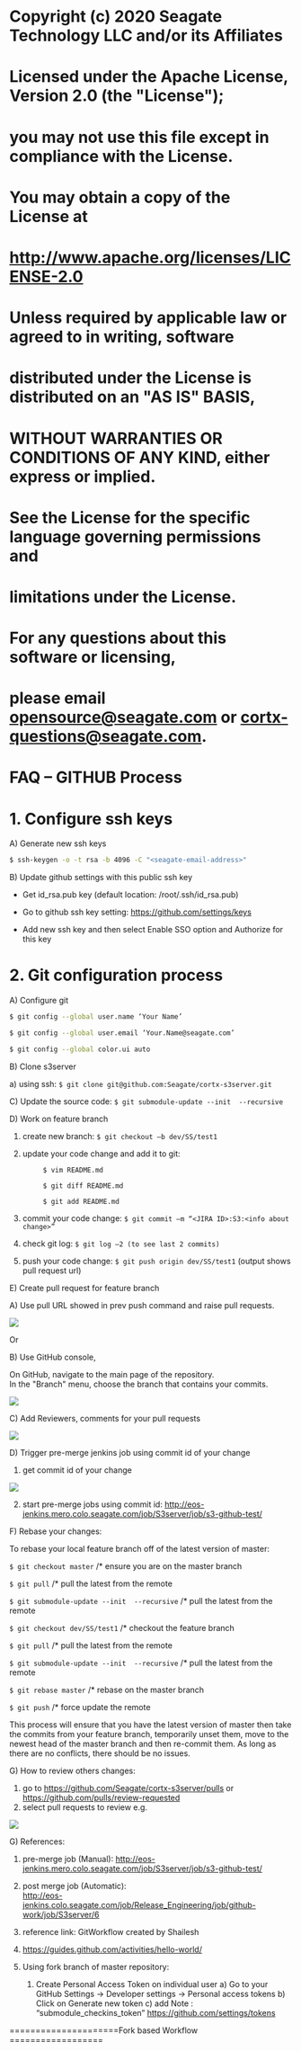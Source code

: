 #
# Copyright (c) 2020 Seagate Technology LLC and/or its Affiliates
#
# Licensed under the Apache License, Version 2.0 (the "License");
# you may not use this file except in compliance with the License.
# You may obtain a copy of the License at
#
#    http://www.apache.org/licenses/LICENSE-2.0
#
# Unless required by applicable law or agreed to in writing, software
# distributed under the License is distributed on an "AS IS" BASIS,
# WITHOUT WARRANTIES OR CONDITIONS OF ANY KIND, either express or implied.
# See the License for the specific language governing permissions and
# limitations under the License.
#
# For any questions about this software or licensing,
# please email opensource@seagate.com or cortx-questions@seagate.com.
#

# FAQ – GITHUB Process 

# 1. Configure ssh keys 

A) Generate new ssh keys 
```sh
$ ssh-keygen -o -t rsa -b 4096 -C "<seagate-email-address>"  
```
B) Update github settings with this public ssh key
  - Get id_rsa.pub key (default location: /root/.ssh/id_rsa.pub) 

  - Go to github ssh key setting: https://github.com/settings/keys 

  - Add new ssh key and then select Enable SSO option and Authorize for this key

# 2. Git configuration process 

A) Configure git 
```sh
$ git config --global user.name ‘Your Name’ 

$ git config --global user.email ‘Your.Name@seagate.com’ 

$ git config --global color.ui auto 
```

B) Clone s3server  

a) using ssh: `$ git clone git@github.com:Seagate/cortx-s3server.git` 

C) Update the source code:  `$ git submodule-update --init  --recursive` 

D) Work on feature branch  

1)  create new branch: `$ git checkout –b dev/SS/test1` 

2)  update your code change and add it to git:  
                           
             $ vim README.md 

             $ git diff README.md 

             $ git add README.md 

3)  commit your code change: `$ git commit –m “<JIRA ID>:S3:<info about change>” `

4)  check git log: `$ git log –2 (to see last 2 commits)` 

5)  push your code change:  `$ git push origin dev/SS/test1` (output shows pull request url)

E)  Create pull request for feature branch 

A) Use pull URL showed in prev push command and raise pull requests. 

<img src="images/image1.PNG">

Or  

B) Use GitHub console,  

On GitHub, navigate to the main page of the repository.   
In the "Branch" menu, choose the branch that contains your commits. 

<img src="images/image2.PNG">

C) Add Reviewers, comments for your pull requests 

<img src="images/image3.PNG">

D) Trigger pre-merge jenkins job using commit id of your change 

1) get commit id of your change 

<img src="images/image4.PNG">

2) start pre-merge jobs using commit id: 
http://eos-jenkins.mero.colo.seagate.com/job/S3server/job/s3-github-test/ 

F) Rebase your changes: 

To rebase your local feature branch off of the latest version of master: 

`$ git checkout master`                  /* ensure you are on the master branch 

`$ git pull`                                          /* pull the latest from the remote 

`$ git submodule-update --init  --recursive`   /* pull the latest from the remote  

`$ git checkout dev/SS/test1`       /* checkout the feature branch 

`$ git pull`                                          /* pull the latest from the remote 

`$ git submodule-update --init  --recursive`   /* pull the latest from the remote 

`$ git rebase master`                      /* rebase on the master branch 

`$ git push`                                       /* force update the remote 

 

This process will ensure that you have the latest version of master then take the commits from your feature branch, temporarily unset them, move to the newest head of the master branch and then re-commit them. As long as there are no conflicts, there should be no issues. 
 

G)  How to review others changes: 
1) go to https://github.com/Seagate/cortx-s3server/pulls 
                   or 
   https://github.com/pulls/review-requested 
2) select pull requests to review e.g. 
 
 <img src="images/image5.PNG">

G)  References: 

1) pre-merge job (Manual):  http://eos-jenkins.mero.colo.seagate.com/job/S3server/job/s3-github-test/ 

2) post merge job (Automatic):  
http://eos-jenkins.colo.seagate.com/job/Release_Engineering/job/github-work/job/S3server/6 
3) reference link: GitWorkflow created by Shailesh 
4) https://guides.github.com/activities/hello-world/ 


3) Using fork branch of master repository: 

    1) Create Personal Access Token on individual user 
a) Go to your GitHub Settings -> Developer settings -> Personal access tokens 
b) Click on Generate new token 
c)  add Note : “submodule_checkins_token” 
https://github.com/settings/tokens 

 

=====================Fork based Workflow ================== 

